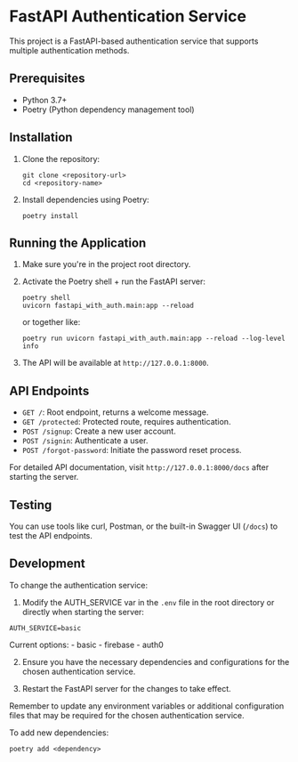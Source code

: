 # FastAPI Authentication Service

This project is a FastAPI-based authentication service that supports multiple authentication methods.

## Prerequisites

- Python 3.7+
- Poetry (Python dependency management tool)

## Installation

1. Clone the repository:

   ```
   git clone <repository-url>
   cd <repository-name>
   ```

2. Install dependencies using Poetry:
   ```
   poetry install
   ```

## Running the Application

1. Make sure you're in the project root directory.

2. Activate the Poetry shell + run the FastAPI server:

   ```
   poetry shell
   uvicorn fastapi_with_auth.main:app --reload
   ```

   or together like:

   ```
   poetry run uvicorn fastapi_with_auth.main:app --reload --log-level info
   ```

3. The API will be available at `http://127.0.0.1:8000`.

## API Endpoints

- `GET /`: Root endpoint, returns a welcome message.
- `GET /protected`: Protected route, requires authentication.
- `POST /signup`: Create a new user account.
- `POST /signin`: Authenticate a user.
- `POST /forgot-password`: Initiate the password reset process.

For detailed API documentation, visit `http://127.0.0.1:8000/docs` after starting the server.

## Testing

You can use tools like curl, Postman, or the built-in Swagger UI (`/docs`) to test the API endpoints.

## Development

To change the authentication service:

1. Modify the AUTH_SERVICE var in the `.env` file in the root directory or directly when starting the server:

```
AUTH_SERVICE=basic
```

Current options: - basic - firebase - auth0

2. Ensure you have the necessary dependencies and configurations for the chosen authentication service.

3. Restart the FastAPI server for the changes to take effect.

Remember to update any environment variables or additional configuration files that may be required for the chosen authentication service.

To add new dependencies:

```
poetry add <dependency>
```
